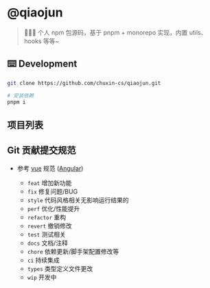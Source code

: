 # @qiaojun
> 🎉🎉🎉 个人 npm 包源码，基于 pnpm + monorepo 实现，内置 utils、hooks 等等~

## ⌨️ Development
```bash
git clone https://github.com/chuxin-cs/qiaojun.git

# 安装依赖
pnpm i
```

## 项目列表


## Git 贡献提交规范

- 参考 [vue](https://github.com/vuejs/vue/blob/dev/.github/COMMIT_CONVENTION.md) 规范 ([Angular](https://github.com/conventional-changelog/conventional-changelog/tree/master/packages/conventional-changelog-angular))

  - `feat` 增加新功能
  - `fix` 修复问题/BUG
  - `style` 代码风格相关无影响运行结果的
  - `perf` 优化/性能提升
  - `refactor` 重构
  - `revert` 撤销修改
  - `test` 测试相关
  - `docs` 文档/注释
  - `chore` 依赖更新/脚手架配置修改等
  - `ci` 持续集成
  - `types` 类型定义文件更改
  - `wip` 开发中
